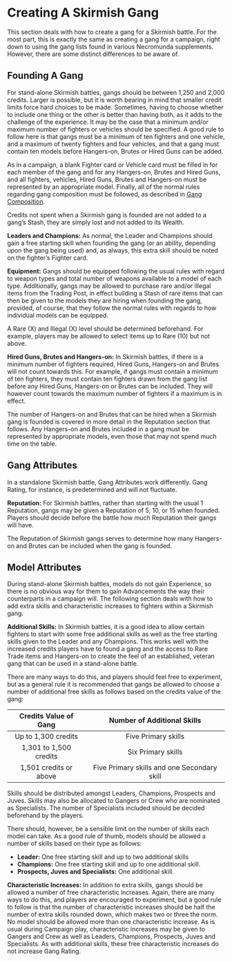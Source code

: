 # Creating A Skirmish Gang

This section deals with how to create a gang for a Skirmish battle. For the most part, this is exactly the same as
creating a gang for a campaign, right down to using the gang lists found in various Necromunda supplements. However, there are some distinct differences to be aware of.

## Founding A Gang

For stand-alone Skirmish battles, gangs should be
between 1,250 and 2,000 credits. Larger is possible, but it is worth bearing in mind that smaller credit limits
force hard choices to be made. Sometimes, having to
choose whether to include one thing or the other is
better than having both, as it adds to the challenge
of the experience. It may be the case that a minimum
and/or maximum number of fighters or vehicles should
be specified. A good rule to follow here is that gangs
must be a minimum of ten fighters and one vehicle, and a maximum of twenty fighters and four vehicles, and that a gang must contain ten models before
Hangers-on, Brutes or Hired Guns can be added.

As in a campaign, a blank Fighter card or Vehicle card
must be filled in for each member of the gang and
for any Hangers-on, Brutes and Hired Guns, and all
fighters, vehicles, Hired Guns, Brutes and Hangers-on
must be represented by an appropriate model. Finally, all of the normal rules regarding gang composition must be followed, as described in [Gang Composition](/docs/founding-a-gang/gang-creation#gang-composition).

Credits not spent when a Skirmish gang is founded are
not added to a gang’s Stash, they are simply lost and
not added to its Wealth.

**Leaders and Champions:** As normal, the Leader and
Champions should gain a free starting skill when
founding the gang (or an ability, depending upon the
gang being used) and, as always, this extra skill should
be noted on the fighter’s Fighter card.

**Equipment:** Gangs should be equipped following the
usual rules with regard to weapon types and total
number of weapons available to a model of each
type. Additionally, gangs may be allowed to purchase
rare and/or illegal items from the Trading Post, in
effect building a Stash of rare items that can then
be given to the models they are hiring when founding
the gang, provided, of course, that they follow the
normal rules with regards to how individual models can
be equipped.

A Rare (X) and Illegal (X) level should be determined
beforehand. For example, players may be allowed to
select items up to Rare (10) but not above.

**Hired Guns, Brutes and Hangers-on:** In Skirmish
battles, if there is a minimum number of fighters
required, Hired Guns, Hangers-on and Brutes will
not count towards this. For example, if gangs must
contain a minimum of ten fighters, they must contain
ten fighters drawn from the gang list before any Hired
Guns, Hangers-on or Brutes can be included. They
will however count towards the maximum number of
fighters if a maximum is in effect.

The number of Hangers-on and Brutes that can be
hired when a Skirmish gang is founded is covered in
more detail in the Reputation section that follows. Any
Hangers-on and Brutes included in a gang must be
represented by appropriate models, even those that
may not spend much time on the table.

## Gang Attributes

In a standalone Skirmish battle, Gang Attributes work differently. Gang Rating, for instance, is predetermined and will not fluctuate.

**Reputation:** For Skirmish battles, rather than starting with the usual 1 Reputation, gangs may be given a Reputation of 5, 10, or 15 when founded. Players should decide before the battle how much Reputation their gangs will have.

The Reputation of Skirmish gangs serves to determine how many Hangers-on and
Brutes can be included when the gang is founded.

## Model Attributes

During stand-alone Skirmish battles, models do not gain Experience, so there
is no obvious way for them to gain Advancements the way their counterparts
in a campaign will. The following section deals with how to add extra skills and
characteristic increases to fighters within a Skirmish gang.

**Additional Skills:** In Skirmish battles, it is a good idea to allow certain fighters to
start with some free additional skills as well as the free starting skills given to the
Leader and any Champions. This works well with the increased credits players have
to found a gang and the access to Rare Trade items and Hangers-on to create the
feel of an established, veteran gang that can be used in a stand-alone battle.

There are many ways to do this, and players should feel free to experiment, but as
a general rule it is recommended that gangs be allowed to choose a number of
additional free skills as follows based on the credits value of the gang:

| Credits Value of Gang  |         Number of Additional Skills         |
| :--------------------: | :-----------------------------------------: |
|  Up to 1,300 credits   |             Five Primary skills             |
| 1,301 to 1,500 credits |             Six Primary skills              |
| 1,501 credits or above | Five Primary skills and one Secondary skill |

Skills should be distributed amongst Leaders, Champions, Prospects and Juves. Skills may also be allocated to Gangers or Crew who are nominated as Specialists. The number of Specialists included should be decided beforehand by the players.

There should, however, be a sensible limit on the number of skills each model can
take. As a good rule of thumb, models should be allowed a number of skills based on
their type as follows:

- **Leader:** One free starting skill and up to two additional skills
- **Champions:** One free starting skill and up to one additional skill.
- **Prospects, Juves and Specialists:** One additional skill.

**Characteristic Increases:** In addition to extra skills, gangs should be allowed a
number of free characteristic increases. Again, there are many ways to do this, and
players are encouraged to experiment, but a good rule to follow is that the number
of characteristic increases should be half the number of extra skills rounded down, which makes two or three the norm. No model should be allowed more than one characteristic increase. As is usual during Campaign play, characteristic increases
may be given to Gangers and Crew as well as Leaders, Champions, Prospects, Juves
and Specialists. As with additional skills, these free characteristic increases do not
increase Gang Rating.
